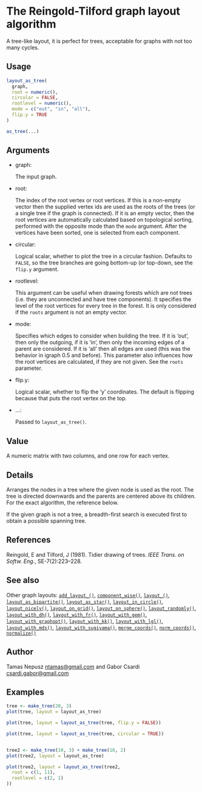 # The Reingold-Tilford graph layout algorithm

A tree-like layout, it is perfect for trees, acceptable for graphs with
not too many cycles.

## Usage

``` r
layout_as_tree(
  graph,
  root = numeric(),
  circular = FALSE,
  rootlevel = numeric(),
  mode = c("out", "in", "all"),
  flip.y = TRUE
)

as_tree(...)
```

## Arguments

- graph:

  The input graph.

- root:

  The index of the root vertex or root vertices. If this is a non-empty
  vector then the supplied vertex ids are used as the roots of the trees
  (or a single tree if the graph is connected). If it is an empty
  vector, then the root vertices are automatically calculated based on
  topological sorting, performed with the opposite mode than the `mode`
  argument. After the vertices have been sorted, one is selected from
  each component.

- circular:

  Logical scalar, whether to plot the tree in a circular fashion.
  Defaults to `FALSE`, so the tree branches are going bottom-up (or
  top-down, see the `flip.y` argument.

- rootlevel:

  This argument can be useful when drawing forests which are not trees
  (i.e. they are unconnected and have tree components). It specifies the
  level of the root vertices for every tree in the forest. It is only
  considered if the `roots` argument is not an empty vector.

- mode:

  Specifies which edges to consider when building the tree. If it is
  ‘out’, then only the outgoing, if it is ‘in’, then only the incoming
  edges of a parent are considered. If it is ‘all’ then all edges are
  used (this was the behavior in igraph 0.5 and before). This parameter
  also influences how the root vertices are calculated, if they are not
  given. See the `roots` parameter.

- flip.y:

  Logical scalar, whether to flip the ‘y’ coordinates. The default is
  flipping because that puts the root vertex on the top.

- ...:

  Passed to `layout_as_tree()`.

## Value

A numeric matrix with two columns, and one row for each vertex.

## Details

Arranges the nodes in a tree where the given node is used as the root.
The tree is directed downwards and the parents are centered above its
children. For the exact algorithm, the reference below.

If the given graph is not a tree, a breadth-first search is executed
first to obtain a possible spanning tree.

## References

Reingold, E and Tilford, J (1981). Tidier drawing of trees. *IEEE Trans.
on Softw. Eng.*, SE-7(2):223–228.

## See also

Other graph layouts:
[`add_layout_()`](https://r.igraph.org/reference/add_layout_.md),
[`component_wise()`](https://r.igraph.org/reference/component_wise.md),
[`layout_()`](https://r.igraph.org/reference/layout_.md),
[`layout_as_bipartite()`](https://r.igraph.org/reference/layout_as_bipartite.md),
[`layout_as_star()`](https://r.igraph.org/reference/layout_as_star.md),
[`layout_in_circle()`](https://r.igraph.org/reference/layout_in_circle.md),
[`layout_nicely()`](https://r.igraph.org/reference/layout_nicely.md),
[`layout_on_grid()`](https://r.igraph.org/reference/layout_on_grid.md),
[`layout_on_sphere()`](https://r.igraph.org/reference/layout_on_sphere.md),
[`layout_randomly()`](https://r.igraph.org/reference/layout_randomly.md),
[`layout_with_dh()`](https://r.igraph.org/reference/layout_with_dh.md),
[`layout_with_fr()`](https://r.igraph.org/reference/layout_with_fr.md),
[`layout_with_gem()`](https://r.igraph.org/reference/layout_with_gem.md),
[`layout_with_graphopt()`](https://r.igraph.org/reference/layout_with_graphopt.md),
[`layout_with_kk()`](https://r.igraph.org/reference/layout_with_kk.md),
[`layout_with_lgl()`](https://r.igraph.org/reference/layout_with_lgl.md),
[`layout_with_mds()`](https://r.igraph.org/reference/layout_with_mds.md),
[`layout_with_sugiyama()`](https://r.igraph.org/reference/layout_with_sugiyama.md),
[`merge_coords()`](https://r.igraph.org/reference/merge_coords.md),
[`norm_coords()`](https://r.igraph.org/reference/norm_coords.md),
[`normalize()`](https://r.igraph.org/reference/normalize.md)

## Author

Tamas Nepusz <ntamas@gmail.com> and Gabor Csardi
<csardi.gabor@gmail.com>

## Examples

``` r
tree <- make_tree(20, 3)
plot(tree, layout = layout_as_tree)

plot(tree, layout = layout_as_tree(tree, flip.y = FALSE))

plot(tree, layout = layout_as_tree(tree, circular = TRUE))


tree2 <- make_tree(10, 3) + make_tree(10, 2)
plot(tree2, layout = layout_as_tree)

plot(tree2, layout = layout_as_tree(tree2,
  root = c(1, 11),
  rootlevel = c(2, 1)
))
```
